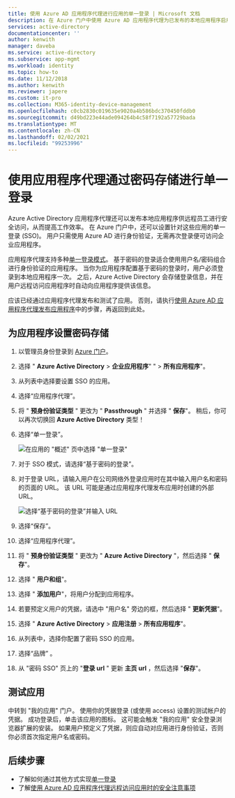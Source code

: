 ```yaml
---
title: 使用 Azure AD 应用程序代理进行应用的单一登录 | Microsoft 文档
description: 在 Azure 门户中使用 Azure AD 应用程序代理为已发布的本地应用程序启用单一登录。
services: active-directory
documentationcenter: ''
author: kenwith
manager: daveba
ms.service: active-directory
ms.subservice: app-mgmt
ms.workload: identity
ms.topic: how-to
ms.date: 11/12/2018
ms.author: kenwith
ms.reviewer: japere
ms.custom: it-pro
ms.collection: M365-identity-device-management
ms.openlocfilehash: c0cb2830c019635e9020a4b586bdc370450fddb0
ms.sourcegitcommit: d49bd223e44ade094264b4c58f7192a57729bada
ms.translationtype: MT
ms.contentlocale: zh-CN
ms.lasthandoff: 02/02/2021
ms.locfileid: "99253996"
---
```

# <a name="password-vaulting-for-single-sign-on-with-application-proxy"></a>使用应用程序代理通过密码存储进行单一登录

Azure Active Directory 应用程序代理还可以发布本地应用程序供远程员工进行安全访问，从而提高工作效率。 在 Azure 门户中，还可以设置针对这些应用的单一登录 (SSO)。 用户只需使用 Azure AD 进行身份验证，无需再次登录便可访问企业应用程序。

应用程序代理支持多种[单一登录模式](sso-options.md#choosing-a-single-sign-on-method)。 基于密码的登录适合使用用户名/密码组合进行身份验证的应用程序。 当你为应用程序配置基于密码的登录时，用户必须登录到本地应用程序一次。 之后，Azure Active Directory 会存储登录信息，并在用户远程访问应用程序时自动向应用程序提供该信息。

应该已经通过应用程序代理发布和测试了应用。 否则，请执行[使用 Azure AD 应用程序代理发布应用程序](application-proxy-add-on-premises-application.md)中的步骤，再返回到此处。

## <a name="set-up-password-vaulting-for-your-application"></a>为应用程序设置密码存储

1. 以管理员身份登录到 [Azure 门户](https://portal.azure.com)。
1. 选择 " **Azure Active Directory**  >  **企业应用程序**" "  >  **所有应用程序**"。
1. 从列表中选择要设置 SSO 的应用。  
1. 选择“应用程序代理”。 
1. 将 " **预身份验证类型** " 更改为 " **Passthrough** " 并选择 " **保存**"。 稍后，你可以再次切换回 **Azure Active Directory** 类型！ 
1. 选择“单一登录”。

   ![在应用的 "概述" 页中选择 "单一登录"](./media/application-proxy-configure-single-sign-on-password-vaulting/select-sso.png)

1. 对于 SSO 模式，请选择“基于密码的登录”。
1. 对于登录 URL，请输入用户在公司网络外登录应用时在其中输入用户名和密码的页面的 URL。 该 URL 可能是通过应用程序代理发布应用时创建的外部 URL。

   ![选择“基于密码的登录”并输入 URL](./media/application-proxy-configure-single-sign-on-password-vaulting/password-sso.png)

1. 选择“保存”。
1. 选择“应用程序代理”。 
1. 将 " **预身份验证类型** " 更改为 " **Azure Active Directory** "，然后选择 " **保存**"。 
1. 选择 " **用户和组**"。
1. 选择 " **添加用户**"，将用户分配到应用程序。 
1. 若要预定义用户的凭据，请选中 "用户名" 旁边的框，然后选择 " **更新凭据**"。
1. 选择 " **Azure Active Directory**  >  **应用注册**  >  **所有应用程序**"。
1. 从列表中，选择你配置了密码 SSO 的应用。
1. 选择“品牌”  。 
1. 从 "密码 SSO" 页上的 "**登录 url** " 更新 **主页 url** ，然后选择 "**保存**"。  



<!-- Need to repro?
7. The page should tell you that a sign-in form was successfully detected at the provided URL. If it doesn't, select **Configure [your app name] Password Single Sign-on Settings** and choose **Manually detect sign-in fields**. Follow the instructions to point out where the sign-in credentials go. 
-->

## <a name="test-your-app"></a>测试应用

中转到 "我的应用" 门户。 使用你的凭据登录 (或使用 access) 设置的测试帐户的凭据。 成功登录后，单击该应用的图标。 这可能会触发 "我的应用" 安全登录浏览器扩展的安装。 如果用户预定义了凭据，则应自动对应用进行身份验证，否则你必须首次指定用户名或密码。 

## <a name="next-steps"></a>后续步骤

- 了解如何通过其他方式实现[单一登录](what-is-single-sign-on.md)
- 了解[使用 Azure AD 应用程序代理远程访问应用时的安全注意事项](application-proxy-security.md)
